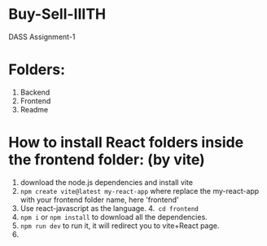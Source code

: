 # Buy-Sell-IIITH
DASS Assignment-1

# Folders:
1. Backend
2. Frontend
3. Readme

# How to install React folders inside the frontend folder: (by vite)
1. download the node.js dependencies and install vite 
2. ```npm create vite@latest my-react-app``` 
where replace the my-react-app with your frontend folder name, here 'frontend'
3. Use react-javascript as the language.
4.``` cd frontend```
5. ```npm i``` or ```npm install``` to download all the dependencies.
6. ```npm run dev``` to run it, it will redirect you to vite+React page.
7. 
